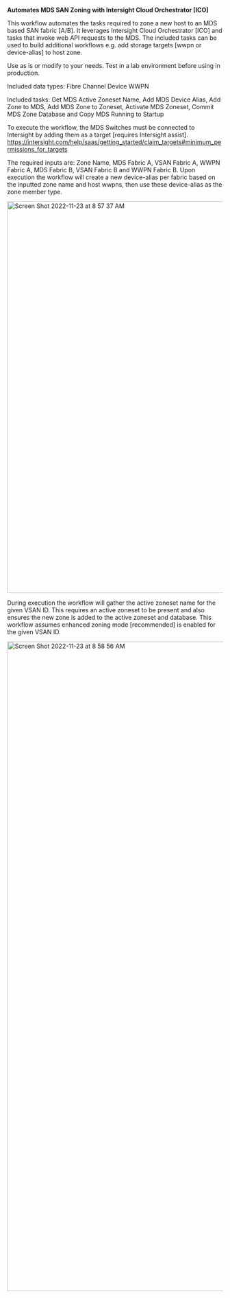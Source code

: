 **Automates MDS SAN Zoning with Intersight Cloud Orchestrator [ICO]**

This workflow automates the tasks required to zone a new host to an MDS based SAN fabric [A/B].
It leverages Intersight Cloud Orchestrator [ICO] and tasks that invoke web API requests to the MDS.
The included tasks can be used to build additional workflows e.g. add storage targets [wwpn or device-alias] to host zone.

Use as is or modify to your needs.  Test in a lab environment before using in production.

Included data types:
Fibre Channel Device WWPN

Included tasks:
Get MDS Active Zoneset Name,
Add MDS Device Alias,
Add Zone to MDS,
Add MDS Zone to Zoneset,
Activate MDS Zoneset,
Commit MDS Zone Database and 
Copy MDS Running to Startup

To execute the workflow, the MDS Switches must be connected to Intersight by adding them as a target [requires Intersight assist].
https://intersight.com/help/saas/getting_started/claim_targets#minimum_permissions_for_targets

The required inputs are: Zone Name, MDS Fabric A, VSAN Fabric A, WWPN Fabric A, MDS Fabric B, VSAN Fabric B and WWPN Fabric B.
Upon execution the workflow will create a new device-alias per fabric based on the inputted zone name and host wwpns, then use these device-alias as the zone member type.

<img width="913" alt="Screen Shot 2022-11-23 at 8 57 37 AM" src="https://user-images.githubusercontent.com/22679823/203569569-929218c5-6e02-464e-ad19-2ab5c8fe0df0.png">

During execution the workflow will gather the active zoneset name for the given VSAN ID.  This requires an active zoneset to be present and also ensures the new zone is added to the active zoneset and database.  This workflow assumes enhanced zoning mode [recommended] is enabled for the given VSAN ID.

<img width="1514" alt="Screen Shot 2022-11-23 at 8 58 56 AM" src="https://user-images.githubusercontent.com/22679823/203569618-35dbfd33-47ad-4ca8-8bf7-47427e9f2422.png">
